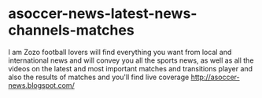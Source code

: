 asoccer-news-latest-news-channels-matches
=========================================

I am Zozo football lovers will find everything you want from local and international news and will convey you all the sports news, as well as all the videos on the latest and most important matches and transitions player and also the results of matches and you'll find live coverage http://asoccer-news.blogspot.com/
